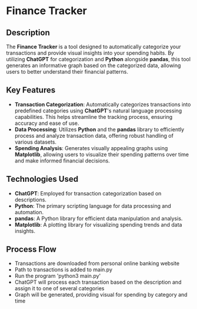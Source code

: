 # Finance Tracker

## Description
The **Finance Tracker** is a tool designed to automatically categorize your transactions and provide visual insights into your spending habits. By utilizing **ChatGPT** for categorization and **Python** alongside **pandas**, this tool generates an informative graph based on the categorized data, allowing users to better understand their financial patterns.

## Key Features
- **Transaction Categorization**: Automatically categorizes transactions into predefined categories using **ChatGPT**'s natural language processing capabilities. This helps streamline the tracking process, ensuring accuracy and ease of use.
- **Data Processing**: Utilizes **Python** and the **pandas** library to efficiently process and analyze transaction data, offering robust handling of various datasets.
- **Spending Analysis**: Generates visually appealing graphs using **Matplotlib**, allowing users to visualize their spending patterns over time and make informed financial decisions.

## Technologies Used
- **ChatGPT**: Employed for transaction categorization based on descriptions.
- **Python**: The primary scripting language for data processing and automation.
- **pandas**: A Python library for efficient data manipulation and analysis.
- **Matplotlib**: A plotting library for visualizing spending trends and data insights.

## Process Flow
- Transactions are downloaded from personal online banking website
- Path to transactions is added to main.py
- Run the program 'python3 main.py'
- ChatGPT will process each transaction based on the description and assign it to one of several categories
- Graph will be generated, providing visual for spending by category and time 

